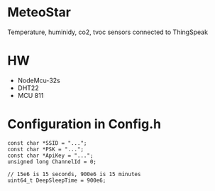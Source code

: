 # MeteoStar
Temperature, huminidy, co2, tvoc sensors connected to ThingSpeak

# HW
- NodeMcu-32s
- DHT22
- MCU 811

# Configuration in Config.h
```
const char *SSID = "...";
const char *PSK = "...";
const char *ApiKey = "...";
unsigned long ChannelId = 0;

// 15e6 is 15 seconds, 900e6 is 15 minutes
uint64_t DeepSleepTime = 900e6;
```
